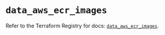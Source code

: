 # `data_aws_ecr_images`

Refer to the Terraform Registry for docs: [`data_aws_ecr_images`](https://registry.terraform.io/providers/hashicorp/aws/6.7.0/docs/data-sources/ecr_images).
